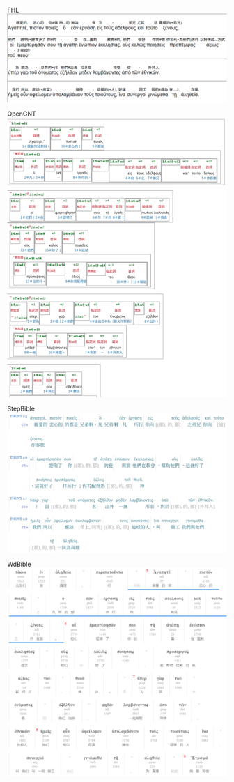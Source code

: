 FHL
![../images/Pasted image 20211203071124.png](../images/Pasted%20image%2020211203071124.png)


OpenGNT
![../images/Pasted image 20211203071848.png](../images/Pasted%20image%2020211203071848.png)


StepBible
![../images/Pasted image 20211203071558.png](../images/Pasted%20image%2020211203071558.png)


WdBible
![../images/Pasted image 20211203082310.png](../images/Pasted%20image%2020211203082310.png)